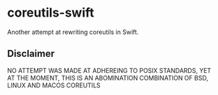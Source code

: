 # coreutils-swift
Another attempt at rewriting coreutils in Swift.

## Disclaimer
NO ATTEMPT WAS MADE AT ADHEREING TO POSIX STANDARDS, YET  
AT THE MOMENT, THIS IS AN ABOMINATION COMBINATION OF BSD, LINUX AND MACOS COREUTILS
